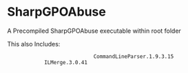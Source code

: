 # SharpGPOAbuse
A Precompiled SharpGPOAbuse executable within root folder

This also Includes:
                
								CommandLineParser.1.9.3.15
                ILMerge.3.0.41
